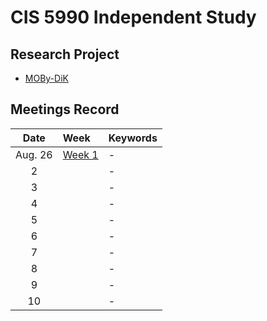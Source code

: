 # CIS 5990 Independent Study

## Research Project
- [MOBy-DiK](./research/MOBy-DiK/ideation.md)


## Meetings Record
|Date|Week|Keywords|
|:-:|:-|:-|
| Aug. 26|[Week 1](notes/01.md)|- |
| 2|[]()|- |
| 3|[]()|- |
| 4|[]()|- |
| 5|[]()|- |
| 6|[]()|- |
| 7|[]()|- |
| 8|[]()|- |
| 9|[]()|- |
|10|[]()|- |